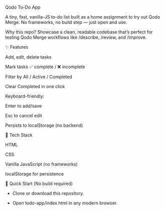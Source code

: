Qodo To-Do App

A tiny, fast, vanilla-JS to-do list built as a home assignment to try out Qodo Merge. No frameworks, no build step — just open and use.

Why this repo?
Showcase a clean, readable codebase that’s perfect for testing Qodo Merge workflows like /describe, /review, and /improve.

✨ Features

Add, edit, delete tasks

Mark tasks ✅ complete / ❌ incomplete

Filter by All / Active / Completed

Clear Completed in one click

Keyboard-friendly:

Enter to add/save

Esc to cancel edit

Persists to localStorage (no backend)

🧰 Tech Stack

HTML

CSS

Vanilla JavaScript (no frameworks)

localStorage for persistence

🚀 Quick Start (No build required)



- Clone or download this repository.

- Open todo-app/index.html in any modern browser.

